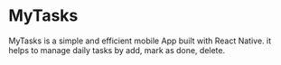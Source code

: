 # MyTasks
MyTasks is a simple and efficient mobile App built with React Native. it helps to manage daily tasks by add, mark as done, delete.
